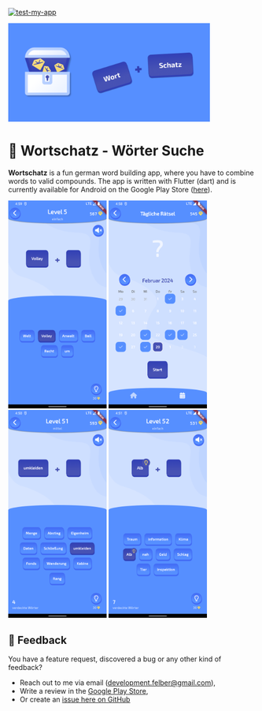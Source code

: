 [![test-my-app](https://github.com/FelberMartin/kompositum/actions/workflows/tests.yml/badge.svg)](https://github.com/FelberMartin/kompositum/actions/workflows/tests.yml)

<img src="./assets/images/playstore/feature_graphic.png" height="200" />

# 💎 Wortschatz - Wörter Suche

**Wortschatz** is a fun german word building app, where you have to combine words to valid compounds.
The app is written with Flutter (dart) and is currently available for Android on the Google Play Store ([here](https://play.google.com/store/apps/details?id=com.development_felber.compose&pli=1)).

<p float="left">
  <img src="./assets/images/playstore/simple.png" width="200" />
  <img src="./assets/images/playstore/daily.png" width="200" />
  <img src="./assets/images/playstore/medium.png" width="200" />
  <img src="./assets/images/playstore/hint.png" width="200" />
</p>

## 📩 Feedback

You have a feature request, discovered a bug or any other kind of feedback?

- Reach out to me via email (development.felber@gmail.com),
- Write a review in the [Google Play Store](https://play.google.com/store/apps/details?id=com.development_felber.compose&pli=1),
- Or create an [issue here on GitHub](https://github.com/FelberMartin/kompositum/issues/new)
